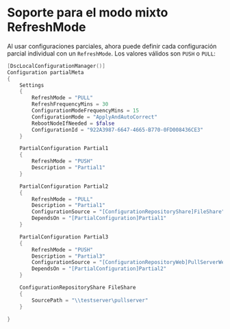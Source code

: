 # Soporte para el modo mixto RefreshMode

Al usar configuraciones parciales, ahora puede definir cada configuración parcial individual con un `RefreshMode`. Los valores válidos son `PUSH` o `PULL`:

```powershell
[DscLocalConfigurationManager()]
Configuration partialMeta
{
    Settings
    {
        RefreshMode = "PULL"
        RefreshFrequencyMins = 30
        ConfigurationModeFrequencyMins = 15
        ConfigurationMode = "ApplyAndAutoCorrect"
        RebootNodeIfNeeded = $false
        ConfigurationId = "922A3987-6647-4665-B770-0FD008436CE3"
    }

    PartialConfiguration Partial1
    {
        RefreshMode = "PUSH"
        Description = "Partial1"
    }

    PartialConfiguration Partial2
    {
        RefreshMode = "PULL"
        Description = "Partial1"
        ConfigurationSource = "[ConfigurationRepositoryShare]FileShare"
        DependsOn = "[PartialConfiguration]Partial1"
    }

    PartialConfiguration Partial3
    {
        RefreshMode = "PUSH"
        Description = "Partial3"
        ConfigurationSource = "[ConfigurationRepositoryWeb]PullServerWeb1"
        DependsOn = "[PartialConfiguration]Partial2"
    }

    ConfigurationRepositoryShare FileShare
    {
        SourcePath = "\\testserver\pullserver"
    }

}
```
<!--HONumber=Mar16_HO2-->

